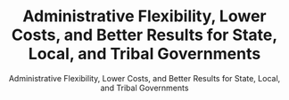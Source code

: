---
layout: resources-landing
title: "Administrative Flexibility, Lower Costs, and Better Results for State, Local, and Tribal Governments"
subtitle: "Administrative Flexibility, Lower Costs, and Better Results for State, Local, and Tribal Governments"
filters: federal-financial-assistance cfr memorandum 2011
external_link: https://obamawhitehouse.archives.gov/the-press-office/2011/02/28/presidential-memorandum-administrative-flexibility
---